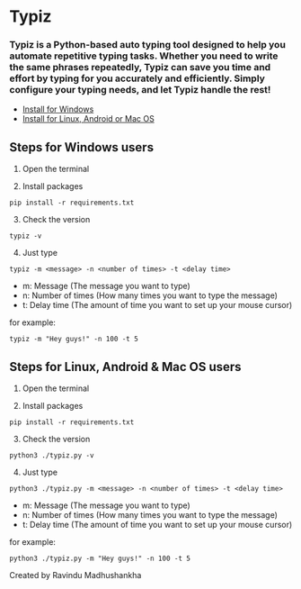 # Typiz

### Typiz is a Python-based auto typing tool designed to help you automate repetitive typing tasks. Whether you need to write the same phrases repeatedly, Typiz can save you time and effort by typing for you accurately and efficiently. Simply configure your typing needs, and let Typiz handle the rest!

- [Install for Windows](https://github.com/mounter7/typiz/releases/download/typiz-1.0v/typiz.zip)
- [Install for Linux, Android or Mac OS](https://github.com/mounter7/typiz/archive/refs/heads/main.zip)

## Steps for Windows users
1. Open the terminal

2. Install packages
```
pip install -r requirements.txt
```
3. Check the version
```
typiz -v
```
4. Just type
```
typiz -m <message> -n <number of times> -t <delay time>
```
- m: Message (The message you want to type)
- n: Number of times (How many times you want to type the message)
- t: Delay time (The amount of time you want to set up your mouse cursor)

for example:
```
typiz -m "Hey guys!" -n 100 -t 5
```

## Steps for Linux, Android & Mac OS users
1. Open the terminal

2. Install packages
```
pip install -r requirements.txt
```
3. Check the version
```
python3 ./typiz.py -v
```
4. Just type
```
python3 ./typiz.py -m <message> -n <number of times> -t <delay time>
```
- m: Message (The message you want to type)
- n: Number of times (How many times you want to type the message)
- t: Delay time (The amount of time you want to set up your mouse cursor)

for example:
```
python3 ./typiz.py -m "Hey guys!" -n 100 -t 5
```




Created by Ravindu Madhushankha

